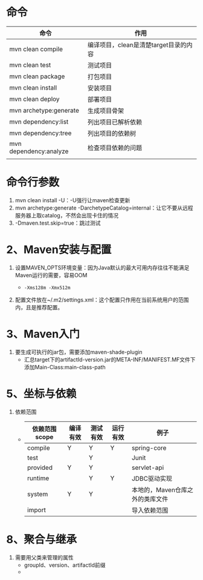 # 命令

| 命令                   | 作用                                  |
| ---------------------- | ------------------------------------- |
| mvn clean compile      | 编译项目，clean是清楚target目录的内容 |
| mvn clean test         | 测试项目                              |
| mvn clean package      | 打包项目                              |
| mvn clean install      | 安装项目                              |
| mvn clean deploy       | 部署项目                              |
| mvn archetype:generate | 生成项目骨架                          |
| mvn dependency:list    | 列出项目已解析依赖                    |
| mvn dependency:tree    | 列出项目的依赖树                      |
| mvn dependency:analyze | 检查项目依赖的问题                    |
|                        |                                       |

# 命令行参数

1. mvn clean install -U：-U强行让maven检查更新
2. mvn archetype:generate -DarchetypeCatalog=internal：让它不要从远程服务器上取catalog，不然会出现卡住的情况
3. -Dmaven.test.skip=true：跳过测试



# 2、Maven安装与配置

1. 设置MAVEN_OPTS环境变量：因为Java默认的最大可用内存往往不能满足Maven运行的需要，容易OOM

   - ```
     -Xms128m -Xmx512m 
     ```

2. 配置文件放在~/.m2/settings.xml：这个配置只作用在当前系统用户的范围内，且是推荐配置。

# 3、Maven入门

1. 要生成可执行的jar包，需要添加maven-shade-plugin
   - 汇总target下的artifactId-version.jar的META-INF/MANIFEST.MF文件下添加Main-Class:main-class-path

# 5、坐标与依赖

1. 依赖范围

   - | 依赖范围scope | 编译有效 | 测试有效 | 运行有效 | 例子                            |
     | ------------- | -------- | -------- | -------- | ------------------------------- |
     | compile       | Y        | Y        | Y        | spring-core                     |
     | test          |          | Y        |          | Junit                           |
     | provided      | Y        | Y        |          | servlet-api                     |
     | runtime       |          | Y        | Y        | JDBC驱动实现                    |
     | system        | Y        | Y        |          | 本地的，Maven仓库之外的类库文件 |
     | import        |          |          |          | 导入依赖范围                    |

# 8、聚合与继承

1. 需要用父类来管理的属性
   - groupId、version、artifactId前缀
   - 

